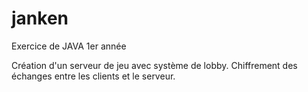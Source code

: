 # janken

Exercice de JAVA 1er année

Création d'un serveur de jeu avec système de lobby.
Chiffrement des échanges entre les clients et le serveur.


